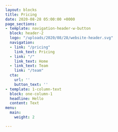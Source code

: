 ```yaml
---
layout: blocks
title: Pricing
date: 2020-08-28 05:00:00 +0000
page_sections:
- template: navigation-header-w-button
  block: header-2
  logo: "/uploads/2020/08/28/website-header.svg"
  navigation:
  - link: "/pricing"
    link_text: Pricing
  - link: "/"
    link_text: Home
  - link_text: Team
    link: "/team"
  cta:
    url: ''
    button_text: ''
- template: 1-column-text
  block: one-column-1
  headline: Hello
  content: Text
menu:
  main:
    weight: 2

---
```

